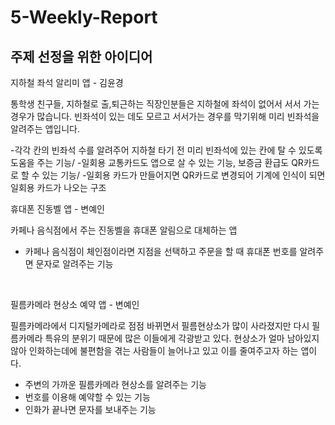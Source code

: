 # 5-Weekly-Report

## 주제 선정을 위한 아이디어 

지하철 좌석 알리미 앱 - 김윤경

통학생 친구들, 지하철로 출,퇴근하는 직장인분들은 지하철에 좌석이 없어서 서서 가는 경우가 많습니다. 빈좌석이 있는 데도 모르고 서서가는 경우를 막기위해 미리 빈좌석을 알려주는 앱입니다.

-각각 칸의 빈좌석 수를 알려주어 지하철 타기 전 미리 빈좌석에 있는 칸에 탈 수 있도록 도움을 주는 기능/
-일회용 교통카드도 앱으로 살 수 있는 기능, 보증금 환급도 QR카드로 할 수 있는 기능/
-일회용 카드가 만들어지면 QR카드로 변경되어 기계에 인식이 되면 일회용 카드가 나오는 구조
<br>

휴대폰 진동벨 앱 - 변예인

카페나 음식점에서 주는 진동벨을 휴대폰 알림으로 대체하는 앱

- 카페나 음식점이 체인점이라면 지점을 선택하고 주문을 할 때 휴대폰 번호를 알려주면 문자로 알려주는 기능
<br>

필름카메라 현상소 예약 앱 - 변예인

필름카메라에서 디지털카메라로 점점 바뀌면서 필름현상소가 많이 사라졌지만 다시 필름카메라 특유의 분위기 때문에 많은 이들에게 각광받고 있다. 현상소가 얼마 남아있지않아 인화하는데에 불편함을 겪는 사람들이 늘어나고 있고 이를 줄여주고자 하는 앱이다.

- 주변의 가까운 필름카메라 현상소를 알려주는 기능
- 번호를 이용해 예약할 수 있는 기능
- 인화가 끝나면 문자를 보내주는 기능
